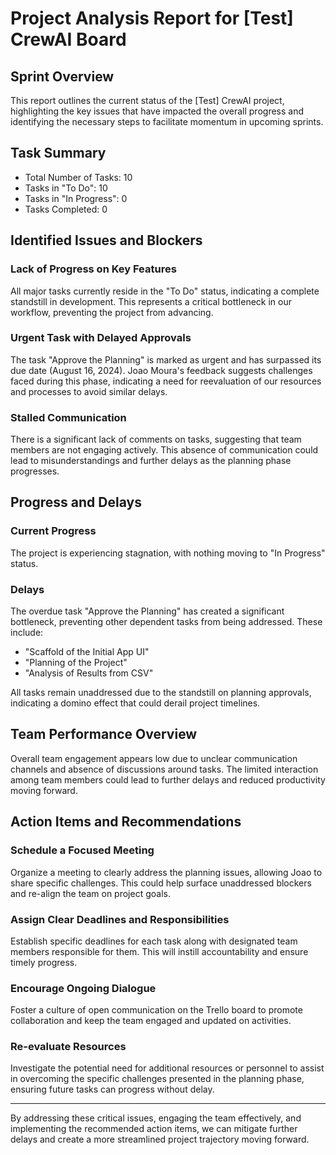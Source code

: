 # Project Analysis Report for [Test] CrewAI Board

## Sprint Overview
This report outlines the current status of the [Test] CrewAI project, highlighting the key issues that have impacted the overall progress and identifying the necessary steps to facilitate momentum in upcoming sprints.

## Task Summary
- Total Number of Tasks: 10
- Tasks in "To Do": 10
- Tasks in "In Progress": 0
- Tasks Completed: 0

## Identified Issues and Blockers

### Lack of Progress on Key Features
All major tasks currently reside in the "To Do" status, indicating a complete standstill in development. This represents a critical bottleneck in our workflow, preventing the project from advancing.

### Urgent Task with Delayed Approvals
The task "Approve the Planning" is marked as urgent and has surpassed its due date (August 16, 2024). Joao Moura's feedback suggests challenges faced during this phase, indicating a need for reevaluation of our resources and processes to avoid similar delays.

### Stalled Communication
There is a significant lack of comments on tasks, suggesting that team members are not engaging actively. This absence of communication could lead to misunderstandings and further delays as the planning phase progresses.

## Progress and Delays

### Current Progress
The project is experiencing stagnation, with nothing moving to "In Progress" status.

### Delays
The overdue task "Approve the Planning" has created a significant bottleneck, preventing other dependent tasks from being addressed. These include:
- "Scaffold of the Initial App UI"
- "Planning of the Project"
- "Analysis of Results from CSV"

All tasks remain unaddressed due to the standstill on planning approvals, indicating a domino effect that could derail project timelines.

## Team Performance Overview
Overall team engagement appears low due to unclear communication channels and absence of discussions around tasks. The limited interaction among team members could lead to further delays and reduced productivity moving forward.

## Action Items and Recommendations

### Schedule a Focused Meeting
Organize a meeting to clearly address the planning issues, allowing Joao to share specific challenges. This could help surface unaddressed blockers and re-align the team on project goals.

### Assign Clear Deadlines and Responsibilities
Establish specific deadlines for each task along with designated team members responsible for them. This will instill accountability and ensure timely progress.

### Encourage Ongoing Dialogue
Foster a culture of open communication on the Trello board to promote collaboration and keep the team engaged and updated on activities.

### Re-evaluate Resources
Investigate the potential need for additional resources or personnel to assist in overcoming the specific challenges presented in the planning phase, ensuring future tasks can progress without delay.

---

By addressing these critical issues, engaging the team effectively, and implementing the recommended action items, we can mitigate further delays and create a more streamlined project trajectory moving forward.
